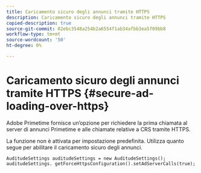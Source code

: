 ```yaml
---
title: Caricamento sicuro degli annunci tramite HTTPS
description: Caricamento sicuro degli annunci tramite HTTPS
copied-description: true
source-git-commit: 02ebc3548a254b2a6554f1ab34afbb3ea5f09bb8
workflow-type: tm+mt
source-wordcount: '50'
ht-degree: 0%

---
```


# Caricamento sicuro degli annunci tramite HTTPS {#secure-ad-loading-over-https}

Adobe Primetime fornisce un’opzione per richiedere la prima chiamata al server di annunci Primetime e alle chiamate relative a CRS tramite HTTPS.

La funzione non è attivata per impostazione predefinita. Utilizza quanto segue per abilitare il caricamento sicuro degli annunci.

```
AuditudeSettings auditudeSettings = new AuditudeSettings(); 
auditudeSettings. getForceHttpsConfiguration().setAdServerCalls(true);
```
